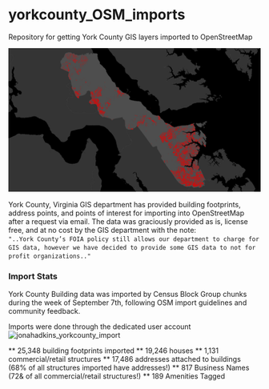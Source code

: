 # yorkcounty_OSM_imports
Repository for getting York County GIS layers imported to OpenStreetMap  

![](https://raw.githubusercontent.com/jonahadkins/yorkcounty-OSM-imports/master/york.jpg)

York County, Virginia GIS department has provided building footprints, address points, and points of interest for importing into OpenStreetMap after a request via email. The data was graciously provided as is, license free, and at no cost by the GIS department with the note:  
```"..York County’s FOIA policy still allows our department to charge for GIS data, however we have decided to provide some GIS data to not for profit organizations.."```  

### Import Stats  

York County Building data was imported by Census Block Group chunks during the week of September 7th, following OSM import guidelines and community feedback.

Imports were done through the dedicated user account ![jonahadkins_yorkcounty_import](https://www.openstreetmap.org/user/jonahadkins_yorkcounty_import/history#map=11/37.2265/-76.5706&layers=D)  

** 25,348 building footprints imported
  ** 19,246 houses
  ** 1,131 commercial/retail structures
** 17,486 addresses attached to buildings (68% of all structures imported have addresses!)
** 817 Business Names (72& of all commercial/retail structures!)
** 189 Amenities Tagged

